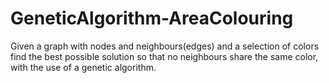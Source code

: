 # GeneticAlgorithm-AreaColouring
Given a graph with nodes and neighbours(edges) and a selection of colors find the best possible solution so that no neighbours share the same color, with the use of a genetic algorithm.
